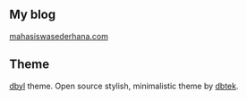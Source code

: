 ## My blog
[mahasiswasederhana.com](http://mahasiswasederhana.com)

## Theme 
[dbyl](https://github.com/dbtek/dbyll) theme. Open source stylish, minimalistic theme by [dbtek](https://github.com/dbtek). 
